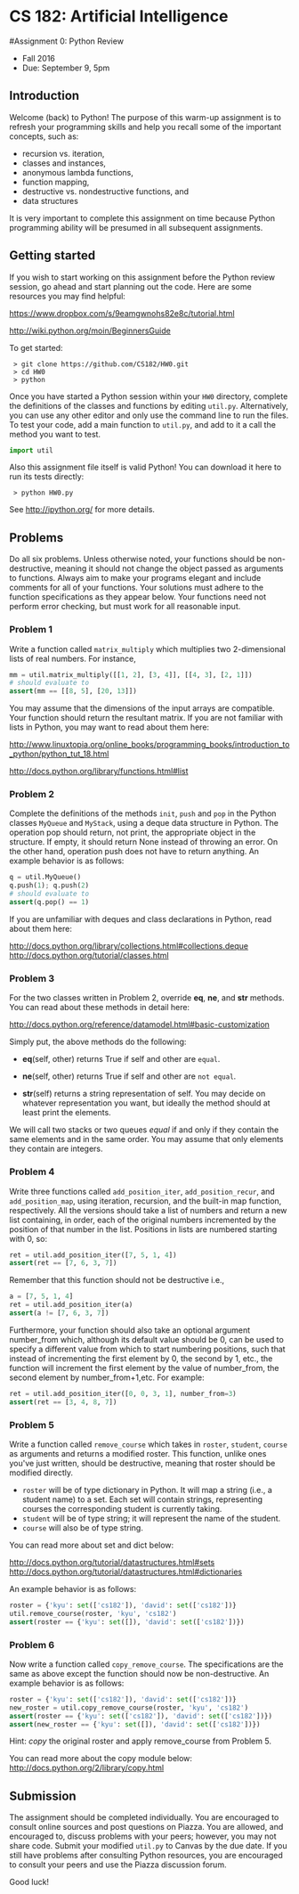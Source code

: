 
# CS 182: Artificial Intelligence
#Assignment 0: Python Review

* Fall 2016
* Due: September 9, 5pm


## Introduction
Welcome (back) to Python! The purpose of this warm-up assignment is to refresh your programming skills and help you recall some of the important concepts, such as:

* recursion vs. iteration,
* classes and instances,
* anonymous lambda functions,
* function mapping,
* destructive vs. nondestructive functions, and
* data structures

It is very important to complete this assignment on time because Python programming ability will be presumed in all subsequent assignments.


## Getting started

If you wish to start working on this assignment before the Python review session, go ahead and start planning out the code. Here are some resources you may find helpful:

https://www.dropbox.com/s/9eamgwnohs82e8c/tutorial.html

http://wiki.python.org/moin/BeginnersGuide

To get started: 

     > git clone https://github.com/CS182/HW0.git
     > cd HW0
     > python

Once you have started a Python session within your `HW0` directory, complete the definitions of the classes and functions by editing `util.py`. Alternatively, you can use any other editor and only use the command line to run the files. To test your code, add a main function to `util.py`, and add to it a call the method you want to test. 

```python
import util
```

Also this assignment file itself is valid Python! You can download it here to run its tests directly: 

     > python HW0.py

See http://ipython.org/ for more details.

## Problems

Do all six problems. Unless otherwise noted, your functions should be non-destructive, meaning it should not change the object passed as arguments to functions. Always aim to make your programs elegant and include comments for all of your functions. Your solutions must adhere to the function specifications as they appear below. Your functions need not perform error checking, but must work for all reasonable input.


### Problem 1

Write a function called `matrix_multiply` which multiplies two 2-dimensional lists of real numbers. For instance,


```python
mm = util.matrix_multiply([[1, 2], [3, 4]], [[4, 3], [2, 1]]) 
# should evaluate to
assert(mm == [[8, 5], [20, 13]])
```

You may assume that the dimensions of the input arrays are compatible. Your function should return the resultant matrix. If you are not familiar with lists in Python, you may want to read about them here:

http://www.linuxtopia.org/online_books/programming_books/introduction_to_python/python_tut_18.html


http://docs.python.org/library/functions.html#list

### Problem 2
Complete the definitions of the methods `init`, `push` and `pop` in the Python classes `MyQueue` and `MyStack`, using a deque data structure in Python. The operation pop should return, not print, the appropriate object in the structure. If empty, it should return None instead of throwing an error. On the other hand, operation push does not have to return anything. An example behavior is as follows:



```python
q = util.MyQueue()
q.push(1); q.push(2)
# should evaluate to
assert(q.pop() == 1)
```

If you are unfamiliar with deques and class declarations in Python, read about them here:

http://docs.python.org/library/collections.html#collections.deque
http://docs.python.org/tutorial/classes.html

### Problem 3
For the two classes written in Problem 2, override __eq__, __ne__, and __str__ methods. You can read about these methods in detail here:

http://docs.python.org/reference/datamodel.html#basic-customization

Simply put, the above methods do the following:

* __eq__(self, other) returns True if self and other are `equal`.

* __ne__(self, other) returns True if self and other are `not equal`.

* __str__(self) returns a string representation of self. You may decide on whatever representation you want, but ideally the method should at least print the elements.

We will call two stacks or two queues _equal_ if and only if they contain the same elements and in the same order. You may assume that only elements they contain are integers.

### Problem 4
Write three functions called `add_position_iter`, `add_position_recur`, and `add_position_map`, using iteration, recursion, and the built-in map function, respectively. All the versions should take a list of numbers and return a new list containing, in order, each of the original numbers incremented by the position of that number in the list. Positions in lists are numbered starting with 0, so:


```python
ret = util.add_position_iter([7, 5, 1, 4])
assert(ret == [7, 6, 3, 7])
```

Remember that this function should not be destructive i.e.,


```python
a = [7, 5, 1, 4]
ret = util.add_position_iter(a)
assert(a != [7, 6, 3, 7])
```

Furthermore, your function should also take an optional argument number_from which, although its default value should be 0, can be used to specify a different value from which to start numbering positions, such that instead of incrementing the first element by 0, the second by 1, etc., the function will increment the first element by the value of number_from, the second element by number_from+1,etc. For example:


```python
ret = util.add_position_iter([0, 0, 3, 1], number_from=3)
assert(ret == [3, 4, 8, 7])
```

### Problem 5

Write a function called `remove_course` which takes in `roster`, `student`, `course` as arguments and returns a modified roster. This function, unlike ones you've just written, should be destructive, meaning that roster should be modified directly.

* `roster` will be of type dictionary in Python. It will map a string (i.e., a student name) to a set. Each set will contain strings, representing courses the corresponding student is currently taking.
* `student` will be of type string; it will represent the name of the student.
* `course` will also be of type string.

You can read more about set and dict below:

http://docs.python.org/tutorial/datastructures.html#sets
http://docs.python.org/tutorial/datastructures.html#dictionaries

An example behavior is as follows:



```python
roster = {'kyu': set(['cs182']), 'david': set(['cs182'])}
util.remove_course(roster, 'kyu', 'cs182')
assert(roster == {'kyu': set([]), 'david': set(['cs182'])})
```

### Problem 6
Now write a function called `copy_remove_course`. The specifications are the same as above except the function should now be non-destructive. An example behavior is as follows:


```python
roster = {'kyu': set(['cs182']), 'david': set(['cs182'])}
new_roster = util.copy_remove_course(roster, 'kyu', 'cs182')
assert(roster == {'kyu': set(['cs182']), 'david': set(['cs182'])})
assert(new_roster == {'kyu': set([]), 'david': set(['cs182'])})

```

Hint: _copy_ the original roster and apply remove_course from Problem 5.

You can read more about the copy module below:
http://docs.python.org/2/library/copy.html

## Submission

The assignment should be completed individually. You are encouraged to consult online sources and post questions on Piazza. You are allowed, and encouraged to, discuss problems with your peers; however, you may not share code. Submit your modified `util.py` to Canvas by the due date. If you still have problems after consulting Python resources, you are encouraged to consult your peers and use the Piazza discussion forum.

Good luck!
